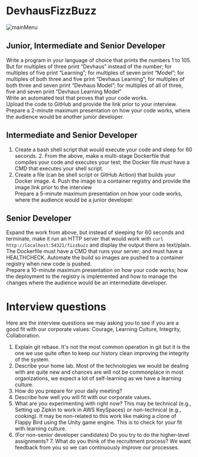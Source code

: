 # DevhausFizzBuzz
![mainMenu](https://github.com/Erikkre/DevhausInterview_DockerFizzBuzz/blob/main/res/readmeImages/instructions.png)

## Junior, Intermediate and Senior Developer  
Write a program in your language of choice that prints the numbers 1 to 105. But for multiples of three  print “Devhaus” instead of the number; for multiples of five print “Learning”; for multiples of seven print  “Model”; for multiples of both three and five print “Devhaus Learning”; for multiples of both three and  seven print “Devhaus Model”; for multiples of all of three, five and seven print “Devhaus Learning  Model”  
Write an automated test that proves that your code works.  
Upload the code to GitHub and provide the link prior to your interview.  
Prepare a 2-minute maximum presentation on how your code works, where the audience would be  another junior developer.  

## Intermediate and Senior Developer  
1. Create a bash shell script that would execute your code and sleep for 60 seconds.  2. From the above, make a multi-stage Dockerfile that compiles your code and executes your test;  the Docker file must have a CMD that executes your shell script.  
3. Create a file (can be shell script or GitHub Action) that builds your Docker image.  4. Push the image to a container registry and provide the image link prior to the interview  
Prepare a 5-minute maximum presentation on how your code works, where the audience would be a  junior developer.  
## Senior Developer  
Expand the work from above, but instead of sleeping for 60 seconds and terminate, make it run an HTTP  server that would work with `curl http://localhost:54321/fizzbuzz` and display the output there as  text/plain.  
The Dockerfile must have a CMD that runs your server; and must have a HEALTHCHECK.  Automate the build so images are pushed to a container registry when new code is pushed.  
Prepare a 10-minute maximum presentation on how your code works; how the deployment to the  registry is implemented and how to manage the changes where the audience would be an intermediate  developer. 


# Interview questions  
Here are the interview questions we may asking you to see if you are a good fit with our corporate  values: Courage, Learning Culture, Integrity, Collaboration.  
1. Explain git rebase. It's not the most common operation in git but it is the one we use quite  often to keep our history clean improving the integrity of the system.  
2. Describe your home lab. Most of the technologies we would be dealing with are quite new and  chances are will not be commonplace in most organizations, we expect a lot of self-learning as  we have a learning culture.  
3. How do you prepare for your daily meeting? 
4. Describe how well you will fit with our corporate values. 
5. What are you experimenting with right now? This may be technical (e.g., Setting up Zipkin to  work in AWS KeySpaces) or non-technical (e.g., cooking). It may be non-related to this work like  making a clone of Flappy Bird using the Unity game engine. This is to check for your fit with  learning culture.  
6. (For non-senior developer candidates) Do you try to do the higher-level assignments? 7. What do you think of the recruitment process? We want feedback from you so we can  continuously improve our processes. 
